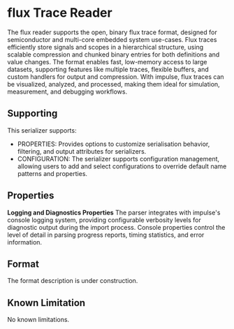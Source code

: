 
<!---
title: "flux Trace Reader"
author: "Thomas Haber"
keywords: [flux, trace, impulse, binary, serializer, reader, simulation, measurement, debugging, compression, buffer, handler, multi-core, semiconductor, signal, scope, hierarchical, extension]
description: "The flux Trace Reader extension for impulse enables efficient import and analysis of binary flux trace files, supporting scalable compression, hierarchical signal and scope organization, and integration with impulse's visualization and processing tools. Designed for semiconductor and multi-core embedded system use-cases."
category: "impulse-reference"
tags:
  - reference
  - serializer
docID: xxx
--->

# flux Trace Reader

The flux reader supports the open, binary flux trace format, designed for semiconductor and multi-core embedded system use-cases. Flux traces efficiently store signals and scopes in a hierarchical structure, using scalable compression and chunked binary entries for both definitions and value changes. The format enables fast, low-memory access to large datasets, supporting features like multiple traces, flexible buffers, and custom handlers for output and compression. With impulse, flux traces can be visualized, analyzed, and processed, making them ideal for simulation, measurement, and debugging workflows.

## Supporting

This serializer supports:
- PROPERTIES: Provides options to customize serialisation behavior, filtering, and output attributes for serializers.
- CONFIGURATION: The serializer supports configuration management, allowing users to add and select configurations to override default name patterns and properties. 

## Properties

**Logging and Diagnostics Properties**
The parser integrates with impulse's console logging system, providing configurable verbosity levels for diagnostic output during the import process. Console properties control the level of detail in parsing progress reports, timing statistics, and error information.

## Format

The format description is under construction.

## Known Limitation
No known limitations.
